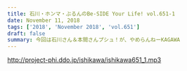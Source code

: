 ```yaml
---
title: 石川・ホンマ・ぶるんのBe-SIDE Your Life! vol.651-1
date: November 11, 2018
tags: ['2018', 'November 2018', 'vol.651']
draft: false
summary: 今回は石川さん＆本間さんプシュ！が、やめらんねーKAGAWA
---
```


http://project-phi.ddo.jp/ishikawa/ishikawa651_1.mp3

